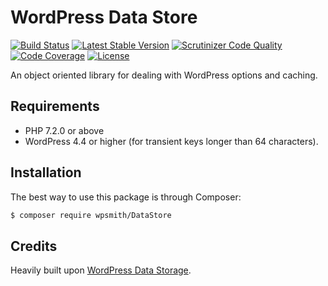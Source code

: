 # WordPress Data Store

[![Build Status](https://travis-ci.org/wpsmith/DataStore.svg?branch=master)](https://travis-ci.org/wpsmith/DataStore)
[![Latest Stable Version](https://poser.pugx.org/wpsmith/DataStore/v/stable)](https://packagist.org/packages/wpsmith/DataStore)
[![Scrutinizer Code Quality](https://scrutinizer-ci.com/g/wpsmith/DataStore/badges/quality-score.png?b=master)](https://scrutinizer-ci.com/g/wpsmith/DataStore/?branch=master)
[![Code Coverage](https://scrutinizer-ci.com/g/wpsmith/DataStore/badges/coverage.png?b=master)](https://scrutinizer-ci.com/g/wpsmith/DataStore/?branch=master)
[![License](https://poser.pugx.org/wpsmith/DataStore/license)](https://packagist.org/packages/wpsmith/DataStore)

An object oriented library for dealing with WordPress options and caching.

## Requirements

*   PHP 7.2.0 or above
*   WordPress 4.4 or higher (for transient keys longer than 64 characters).

## Installation

The best way to use this package is through Composer:

```BASH
$ composer require wpsmith/DataStore
```

## Credits
Heavily built upon [WordPress Data Storage](https://github.com/mundschenk-at/wp-data-storage).
